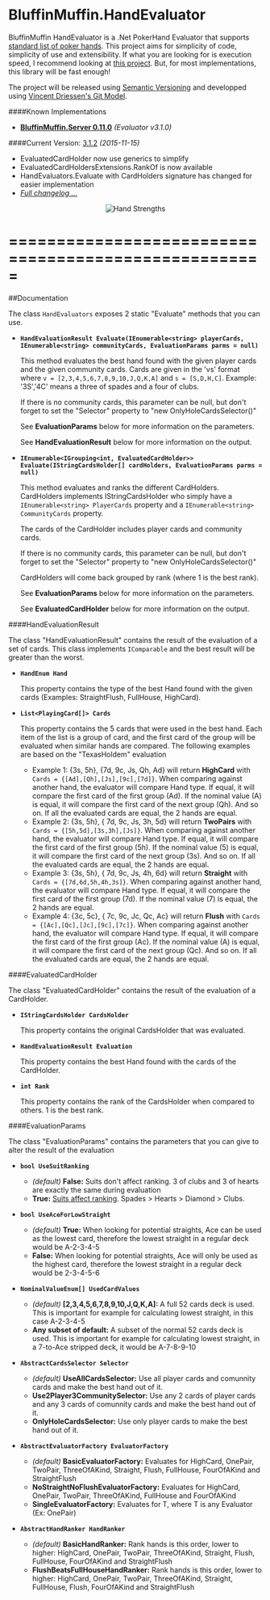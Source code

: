 # BluffinMuffin.HandEvaluator

BluffinMuffin HandEvaluator is a .Net PokerHand Evaluator that supports [standard list of poker hands](https://en.wikipedia.org/wiki/List_of_poker_hands). This project aims for simplicity of code, simplicity of use and extensibility. If what you are looking for is execution speed, I recommend looking at [this project](http://www.codeproject.com/Articles/12279/Fast-Texas-Holdem-Hand-Evaluation-and-Analysis). But, for most implementations, this library will be fast enough!

The project will be released using [Semantic Versioning](http://semver.org) and developped using [Vincent Driessen's Git Model](http://nvie.com/posts/a-successful-git-branching-model/).
    
####Known Implementations
 * **[BluffinMuffin.Server 0.11.0](http://ericmas001.github.io/BluffinMuffin.Server)** *(Evaluator v3.1.0)*


####Current Version: [3.1.2](https://github.com/Ericmas001/BluffinMuffin.HandEvaluator/releases/tag/v3.1.2) *(2015-11-15)*
 * EvaluatedCardHolder now use generics to simplify
 * EvaluatedCardHoldersExtensions.RankOf is now available
 * HandEvaluators.Evaluate with CardHolders signature has changed for easier implementation
 * *[Full changelog ...](https://github.com/Ericmas001/BluffinMuffin.HandEvaluator/blob/master/CHANGELOG.md)*

<p align=center><img src="https://github.com/Ericmas001/BluffinMuffin.HandEvaluator/blob/master/Documentation/hands_strength.png?raw=true" alt="Hand Strengths"></p>


=====================================================
=====================================================
##Documentation

The class `HandEvaluators` exposes 2 static "Evaluate" methods that you can use.
 * **`HandEvaluationResult Evaluate(IEnumerable<string> playerCards, IEnumerable<string> communityCards, EvaluationParams parms = null)`**
   
   This method evaluates the best hand found with the given player cards and the given community cards. Cards are given in the 'vs' format where `v = [2,3,4,5,6,7,8,9,10,J,Q,K,A]` and `s = [S,D,H,C]`. Example: '3S','4C' means a three of spades and a four of clubs. 
   
   If there is no community cards, this parameter can be null, but don't forget to set the "Selector" property to "new OnlyHoleCardsSelector()"

   See **EvaluationParams** below for more information on the parameters.

   See **HandEvaluationResult** below for more information on the output.
 
 * **`IEnumerable<IGrouping<int, EvaluatedCardHolder>> Evaluate(IStringCardsHolder[] cardHolders, EvaluationParams parms = null)`**

   This method evaluates and ranks the different CardHolders. CardHolders implements IStringCardsHolder who simply have a `IEnumerable<string> PlayerCards` property and a `IEnumerable<string> CommunityCards` property. 
   
   The cards of the CardHolder includes player cards and community cards.    
   
   If there is no community cards, this parameter can be null, but don't forget to set the "Selector" property to "new OnlyHoleCardsSelector()"
   
   CardHolders will come back grouped by rank (where 1 is the best rank). 

   See **EvaluationParams** below for more information on the parameters.
   
   See **EvaluatedCardHolder** below for more information on the output.
   
####HandEvaluationResult

The class "HandEvaluationResult" contains the result of the evaluation of a set of cards. This class implements `IComparable` and the best result will be greater than the worst.
 * **`HandEnum Hand`**

   This property contains the type of the best Hand found with the given cards (Examples: StraightFlush, FullHouse, HighCard).

 * **`List<PlayingCard[]> Cards`**

   This property contains the 5 cards that were used in the best hand. Each item of the list is a group of card, and the first card of the group will be evaluated when similar hands are compared. The following examples are based on the "TexasHoldem" evaluation
   
    * Example 1: {3s, 5h}, {7d, 9c, Js, Qh, Ad} will return **HighCard** with `Cards = {[Ad],[Qh],[Js],[9c],[7d]}`. When comparing against another hand, the evaluator will compare Hand type. If equal, it will compare the first card of the first group (Ad). If the nominal value (A) is equal, it will compare the first card of the next group (Qh). And so on. If all the evaluated cards are equal, the 2 hands are equal.
    * Example 2: {3s, 5h}, { 7d, 9c, Js, 3h, 5d} will return **TwoPairs** with `Cards = {[5h,5d],[3s,3h],[Js]}`. When comparing against another hand, the evaluator will compare Hand type. If equal, it will compare the first card of the first group (5h). If the nominal value (5) is equal, it will compare the first card of the next group (3s). And so on. If all the evaluated cards are equal, the 2 hands are equal.
    * Example 3: {3s, 5h}, { 7d, 9c, Js, 4h, 6d} will return **Straight** with `Cards = {[7d,6d,5h,4h,3s]}`. When comparing against another hand, the evaluator will compare Hand type. If equal, it will compare the first card of the first group (7d). If the nominal value (7) is equal, the 2 hands are equal.
    * Example 4: {3c, 5c}, { 7c, 9c, Jc, Qc, Ac} will return **Flush** with `Cards = {[Ac],[Qc],[Jc],[9c],[7c]}`. When comparing against another hand, the evaluator will compare Hand type. If equal, it will compare the first card of the first group (Ac). If the nominal value (A) is equal, it will compare the first card of the next group (Qc). And so on. If all the evaluated cards are equal, the 2 hands are equal.


####EvaluatedCardHolder

The class "EvaluatedCardHolder" contains the result of the evaluation of a CardHolder.
 * **`IStringCardsHolder CardsHolder`**

   This property contains the original CardsHolder that was evaluated.
   
 * **`HandEvaluationResult Evaluation`**

   This property contains the best Hand found with the cards of the CardHolder.

 * **`int Rank`**

   This property contains the rank of the CardsHolder when compared to others. 1 is the best rank.
   

####EvaluationParams

The class "EvaluationParams" contains the parameters that you can give to alter the result of the evaluation
 * **`bool UseSuitRanking`**
 
   * *(default)* **False:** Suits don't affect ranking. 3 of clubs and 3 of hearts are exactly the same during evaluation
   * **True:** [Suits affect ranking](https://en.wikipedia.org/wiki/High_card_by_suit#Poker). Spades > Hearts > Diamond > Clubs.

 * **`bool UseAceForLowStraight`**
 
   * *(default)* **True:** When looking for potential straights, Ace can be used as the lowest card, therefore the lowest straight in a regular deck would be A-2-3-4-5
   * **False:** When looking for potential straights, Ace will only be used as the highest card, therefore the lowest straight in a regular deck would be 2-3-4-5-6
   
 * **`NominalValueEnum[] UsedCardValues`**
 
   * *(default)* **[2,3,4,5,6,7,8,9,10,J,Q,K,A]:** A full 52 cards deck is used. This is important for example for calculating lowest straight, in this case A-2-3-4-5
   * **Any subset of default:** A subset of the normal 52 cards deck is used. This is important for example for calculating lowest straight, in a 7-to-Ace stripped deck, it would be A-7-8-9-10
   
 * **`AbstractCardsSelector Selector`**
 
   * *(default)* **UseAllCardsSelector:** Use all player cards and comunnity cards and make the best hand out of it.
   * **Use2Player3CommunitySelector:** Use any 2 cards of player cards and any 3 cards of comunnity cards and make the best hand out of it.
   * **OnlyHoleCardsSelector:** Use only player cards to make the best hand out of it.

 * **`AbstractEvaluatorFactory EvaluatorFactory`**
 
   * *(default)* **BasicEvaluatorFactory:** Evaluates for HighCard, OnePair, TwoPair, ThreeOfAKind, Straight, Flush, FullHouse, FourOfAKind and StraightFlush
   * **NoStraightNoFlushEvaluatorFactory:** Evaluates for HighCard, OnePair, TwoPair, ThreeOfAKind, FullHouse and FourOfAKind
   * **SingleEvaluatorFactory<T>:** Evaluates for T, where T is any Evaluator (Ex: OnePair)

 * **`AbstractHandRanker HandRanker`**
 
   * *(default)* **BasicHandRanker:** Rank hands is this order, lower to higher: HighCard, OnePair, TwoPair, ThreeOfAKind, Straight, Flush, FullHouse, FourOfAKind and StraightFlush
   * **FlushBeatsFullHouseHandRanker:** Rank hands is this order, lower to higher: HighCard, OnePair, TwoPair, ThreeOfAKind, Straight, FullHouse, Flush, FourOfAKind and StraightFlush